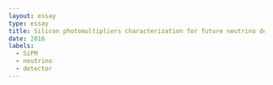 ```yaml
---
layout: essay
type: essay
title: Silicon photomultipliers characterization for future neutrino detectors
date: 2016
labels:
  - SiPM
  - neutrino
  - detector
---
```


